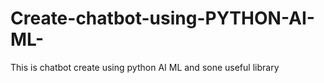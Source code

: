 # Create-chatbot-using-PYTHON-AI-ML-
This is chatbot create using python AI ML and sone useful library

